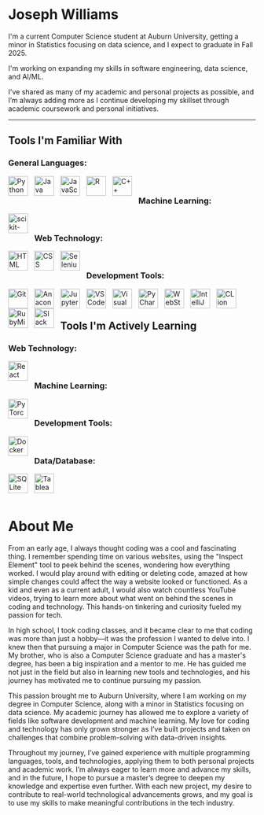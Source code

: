 # Joseph Williams

I'm a current Computer Science student at Auburn University, getting a minor in Statistics focusing on data science, and I expect to graduate in Fall 2025.
<br />

I'm working on expanding my skills in software engineering, data science, and AI/ML.
<br />

I've shared as many of my academic and personal projects as possible, and I’m always adding more as I continue developing my skillset through academic coursework and personal initiatives.

---

## Tools I'm Familiar With

### General Languages:
<img align="left" alt="Python" width="40px" style="padding-right:10px;" src="https://cdn.jsdelivr.net/gh/devicons/devicon/icons/python/python-plain.svg" />
<img align="left" alt="Java" width="40px" style="padding-right:10px;" src="https://cdn.jsdelivr.net/gh/devicons/devicon/icons/java/java-original.svg" />
<img align="left" alt="JavaScript" width="40px" style="padding-right:10px;" src="https://cdn.jsdelivr.net/gh/devicons/devicon/icons/javascript/javascript-plain.svg" />
<img align="left" alt="R" width="40px" style="padding-right:10px;" src="https://cdn.jsdelivr.net/gh/devicons/devicon/icons/r/r-original.svg" />
<img align="left" alt="C++" width="40px" style="padding-right:10px;" src="https://cdn.jsdelivr.net/gh/devicons/devicon/icons/cplusplus/cplusplus-line.svg" />

<br />

### Machine Learning:
<img align="left" alt="scikit-learn" width="40px" style="padding-right:10px;" src="https://scikit-learn.org/stable/_static/scikit-learn-logo-small.png" />

<br />

### Web Technology:
<img align="left" alt="HTML" width="40px" style="padding-right:10px;" src="https://cdn.jsdelivr.net/gh/devicons/devicon/icons/html5/html5-plain.svg" />
<img align="left" alt="CSS" width="40px" style="padding-right:10px;" src="https://cdn.jsdelivr.net/gh/devicons/devicon/icons/css3/css3-plain.svg" />
<img align="left" alt="Selenium" width="40px" style="padding-right:10px;" src="https://cdn.jsdelivr.net/gh/devicons/devicon/icons/selenium/selenium-original.svg" />

<br />

### Development Tools:
<img align="left" alt="Git" width="40px" style="padding-right:10px;" src="https://cdn.jsdelivr.net/gh/devicons/devicon/icons/git/git-original.svg" />
<img align="left" alt="Anaconda" width="40px" style="padding-right:10px;" src="https://cdn.jsdelivr.net/gh/devicons/devicon/icons/anaconda/anaconda-original.svg" />
<img align="left" alt="Jupyter" width="40px" style="padding-right:10px;" src="https://cdn.jsdelivr.net/gh/devicons/devicon/icons/jupyter/jupyter-original.svg" />
<img align="left" alt="VSCode" width="40px" style="padding-right:10px;" src="https://cdn.jsdelivr.net/gh/devicons/devicon/icons/vscode/vscode-original.svg" />
<img align="left" alt="Visual Studio" width="40px" style="padding-right:10px;" src="https://cdn.jsdelivr.net/gh/devicons/devicon/icons/visualstudio/visualstudio-plain.svg" />
<img align="left" alt="PyCharm" width="40px" style="padding-right:10px;" src="https://cdn.jsdelivr.net/gh/devicons/devicon/icons/pycharm/pycharm-original.svg" />
<img align="left" alt="WebStorm" width="40px" style="padding-right:10px;" src="https://cdn.jsdelivr.net/gh/devicons/devicon/icons/webstorm/webstorm-original.svg" />
<img align="left" alt="IntelliJ" width="40px" style="padding-right:10px;" src="https://cdn.jsdelivr.net/gh/devicons/devicon/icons/intellij/intellij-original.svg" />
<img align="left" alt="CLion" width="40px" style="padding-right:10px;" src="https://cdn.jsdelivr.net/gh/devicons/devicon/icons/clion/clion-original.svg" />
<img align="left" alt="RubyMine" width="40px" style="padding-right:10px;" src="https://cdn.jsdelivr.net/gh/devicons/devicon/icons/rubymine/rubymine-original.svg" />
<img align="left" alt="Slack" width="40px" style="padding-right:10px;" src="https://cdn.jsdelivr.net/gh/devicons/devicon/icons/slack/slack-original.svg" />

<br />
<br />

## Tools I'm Actively Learning

### Web Technology:
<img align="left" alt="React" width="40px" style="padding-right:10px;" src="https://cdn.jsdelivr.net/gh/devicons/devicon/icons/react/react-original.svg" />

<br />

### Machine Learning:
<img align="left" alt="PyTorch" width="40px" style="padding-right:10px;" src="https://cdn.jsdelivr.net/gh/devicons/devicon/icons/pytorch/pytorch-original.svg" />

<br />

### Development Tools:
<img align="left" alt="Docker" width="40px" style="padding-right:10px;" src="https://cdn.jsdelivr.net/gh/devicons/devicon/icons/docker/docker-plain.svg" />

<br />

### Data/Database:
<img align="left" alt="SQLite" width="40px" style="padding-right:10px;" src="https://cdn.jsdelivr.net/gh/devicons/devicon/icons/sqlite/sqlite-original.svg" />
<img align="left" alt="Tableau" width="40px" style="padding-right:10px;" src="https://live.staticflickr.com/979/42099499622_eca95d19b4_w.jpg" />

<br />

<br />
<br />

# About Me

From an early age, I always thought coding was a cool and fascinating thing. I remember spending time on various websites, using the "Inspect Element" tool to peek behind the scenes, wondering how everything worked. I would play around with editing or deleting code, amazed at how simple changes could affect the way a website looked or functioned. As a kid and even as a current adult, I would also watch countless YouTube videos, trying to learn more about what went on behind the scenes in coding and technology. This hands-on tinkering and curiosity fueled my passion for tech.

In high school, I took coding classes, and it became clear to me that coding was more than just a hobby—it was the profession I wanted to delve into. I knew then that pursuing a major in Computer Science was the path for me. My brother, who is also a Computer Science graduate and has a master's degree, has been a big inspiration and a mentor to me. He has guided me not just in the field but also in learning new tools and technologies, and his journey has motivated me to continue pursuing my passion.

This passion brought me to Auburn University, where I am working on my degree in Computer Science, along with a minor in Statistics focusing on data science. My academic journey has allowed me to explore a variety of fields like software development and machine learning. My love for coding and technology has only grown stronger as I’ve built projects and taken on challenges that combine problem-solving with data-driven insights.

Throughout my journey, I’ve gained experience with multiple programming languages, tools, and technologies, applying them to both personal projects and academic work. I’m always eager to learn more and advance my skills, and in the future, I hope to pursue a master’s degree to deepen my knowledge and expertise even further. With each new project, my desire to contribute to real-world technological advancements grows, and my goal is to use my skills to make meaningful contributions in the tech industry.
